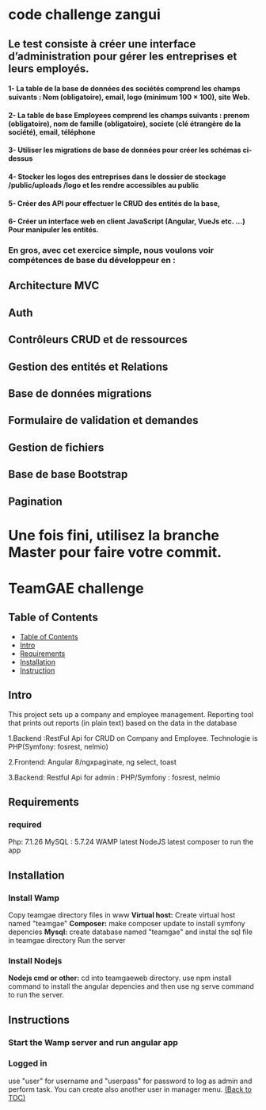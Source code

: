 # code challenge  zangui

## Le test consiste à créer une interface d’administration pour gérer les entreprises et leurs employés.
#### 1- La table de la base de données des sociétés comprend les champs suivants : Nom (obligatoire), email, logo (minimum 100 × 100), site Web.
#### 2- La table de base Employees comprend les champs suivants : prenom (obligatoire), nom de famille (obligatoire), societe (clé étrangère de la société), email, téléphone

#### 3- Utiliser les migrations de base de données pour créer les schémas ci-dessus
#### 4- Stocker les logos des entreprises dans le dossier de stockage /public/uploads /logo et les rendre accessibles au public

#### 5- Créer des API pour effectuer le CRUD des entités de la base,
#### 6- Créer un interface web en client JavaScript (Angular, VueJs etc. …) Pour manipuler les entités.

### En gros, avec cet exercice simple, nous voulons voir compétences de base du développeur en :

## Architecture MVC
## Auth
## Contrôleurs CRUD et de ressources
## Gestion des entités et Relations
## Base de données migrations
## Formulaire de validation et demandes
## Gestion de fichiers
## Base de base Bootstrap
## Pagination

# Une fois fini, utilisez la branche Master pour faire votre commit. 


# TeamGAE challenge 

## Table of Contents

- [Table of Contents](#table-of-contents)
- [Intro](#intro)
- [Requirements](#requirements)
- [Installation](#installation)
- [Instruction](#instruction)

## Intro

This project sets up a company and employee management.
Reporting tool that prints out reports (in plain text) based on the data in the database

1.Backend :RestFul Api for CRUD on Company and Employee. Technologie is PHP(Symfony: fosrest, nelmio)

2.Frontend: Angular 8/ngxpaginate, ng select, toast

3.Backend: Restful Api for admin : PHP/Symfony : fosrest, nelmio

## Requirements	

### required

Php: 7.1.26
MySQL : 5.7.24
WAMP latest
NodeJS latest
composer
to run the app

## Installation

### Install Wamp

Copy teamgae directory files in www
**Virtual host:** Create virtual host named "teamgae"
**Composer:** make composer update to install symfony depencies
**Mysql:** create database named "teamgae" and instal the sql file in teamgae directory
Run the server

### Install Nodejs

**Nodejs cmd or other:** cd into teamgaeweb directory. use npm install command to install the angular depencies and then use ng serve command to run the server.

## Instructions

### Start the Wamp server and run angular app

### Logged in

use "user" for username and "userpass" for password to log as admin and perform task. You can create also another user in manager menu.
[(Back to TOC)](#table-of-contents)
